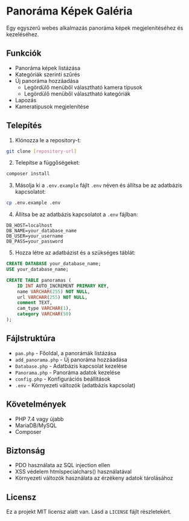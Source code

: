 # Panoráma Képek Galéria

Egy egyszerű webes alkalmazás panoráma képek megjelenítéséhez és kezeléséhez.

## Funkciók

- Panoráma képek listázása
- Kategóriák szerinti szűrés
- Új panoráma hozzáadása
  - Legördülő menüből választható kamera típusok
  - Legördülő menüből választható kategóriák
- Lapozás
- Kameratípusok megjelenítése

## Telepítés

1. Klónozza le a repository-t:
```bash
git clone [repository-url]
```

2. Telepítse a függőségeket:
```bash
composer install
```

3. Másolja ki a `.env.example` fájlt `.env` néven és állítsa be az adatbázis kapcsolatot:
```bash
cp .env.example .env
```

4. Állítsa be az adatbázis kapcsolatot a `.env` fájlban:
```
DB_HOST=localhost
DB_NAME=your_database_name
DB_USER=your_username
DB_PASS=your_password
```

5. Hozza létre az adatbázist és a szükséges táblát:
```sql
CREATE DATABASE your_database_name;
USE your_database_name;

CREATE TABLE panoramas (
    ID INT AUTO_INCREMENT PRIMARY KEY,
    name VARCHAR(255) NOT NULL,
    url VARCHAR(255) NOT NULL,
    comment TEXT,
    cam_type VARCHAR(1),
    category VARCHAR(50)
);
```

## Fájlstruktúra

- `pan.php` - Főoldal, a panorámák listázása
- `add_panorama.php` - Új panoráma hozzáadása
- `Database.php` - Adatbázis kapcsolat kezelése
- `Panorama.php` - Panoráma adatok kezelése
- `config.php` - Konfigurációs beállítások
- `.env` - Környezeti változók (adatbázis kapcsolat)

## Követelmények

- PHP 7.4 vagy újabb
- MariaDB/MySQL
- Composer

## Biztonság

- PDO használata az SQL injection ellen
- XSS védelem htmlspecialchars() használatával
- Környezeti változók használata az érzékeny adatok tárolásához

## Licensz

Ez a projekt MIT licensz alatt van. Lásd a `LICENSE` fájlt részletekért.
